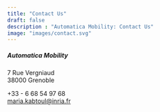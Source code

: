```yaml
---
title: "Contact Us"
draft: false
description : "Automatica Mobility: Contact Us"
image: "images/contact.svg"
---
```


##### Automatica Mobility
7 Rue Vergniaud\
38000 Grenoble

+33 - 6 68 54 97 68\
maria.kabtoul@inria.fr
